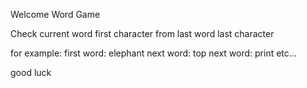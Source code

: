 Welcome Word Game

Check current word first character 
from last word last character

for example:
first word: elephant
next word: top
next word: print etc...

good luck